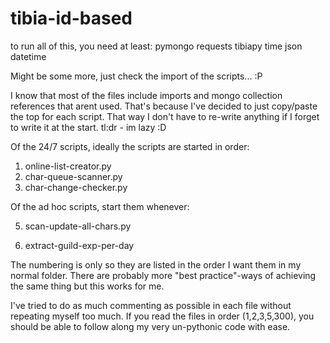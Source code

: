 # tibia-id-based

to run all of this, you need at least:
pymongo
requests
tibiapy
time
json
datetime

Might be some more, just check the import of the scripts... :P

I know that most of the files include imports and mongo collection references that arent used.
That's because I've decided to just copy/paste the top for each script.
That way I don't have to re-write anything if I forget to write it at the start.
tl:dr - im lazy :D

Of the 24/7 scripts, ideally the scripts are started in order:
1. online-list-creator.py
2. char-queue-scanner.py
3. char-change-checker.py

Of the ad hoc scripts, start them whenever:

5. scan-update-all-chars.py

300. extract-guild-exp-per-day

The numbering is only so they are listed in the order I want them in my normal folder.
There are probably more "best practice"-ways of achieving the same thing but this works for me.

I've tried to do as much commenting as possible in each file without repeating myself too much.
If you read the files in order (1,2,3,5,300), you should be able to follow along my very un-pythonic code with ease.
